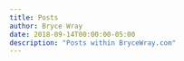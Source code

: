 ```yaml
---
title: Posts
author: Bryce Wray
date: 2018-09-14T00:00:00-05:00
description: "Posts within BryceWray.com"
---
```

